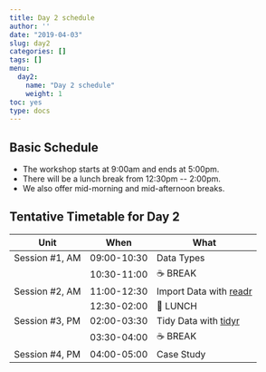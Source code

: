 ```yaml
---
title: Day 2 schedule
author: ''
date: "2019-04-03"
slug: day2
categories: []
tags: []
menu:
  day2:
    name: "Day 2 schedule"
    weight: 1
toc: yes
type: docs
---
```


## Basic Schedule

* The workshop starts at 9:00am and ends at 5:00pm.
* There will be a lunch break from 12:30pm -- 2:00pm.
* We also offer mid-morning and mid-afternoon breaks.

## Tentative Timetable for Day 2

| Unit           | When          | What                                                             |
|----------------|---------------|------------------------------------------------------------------|
| Session #1, AM | 09:00-10:30   | Data Types                                                       |
|                | 10:30-11:00   | :coffee: BREAK                                                   |
| Session #2, AM | 11:00-12:30   | Import Data with [readr](https://readr.tidyverse.org)            |
|                | 12:30-02:00   | :fork_and_knife: LUNCH                                           |
| Session #3, PM | 02:00-03:30   | Tidy Data with [tidyr](https://tidyr.tidyverse.org)              |
|                | 03:30-04:00   | :coffee: BREAK                                                   |
| Session #4, PM | 04:00-05:00   | Case Study                                                       |
